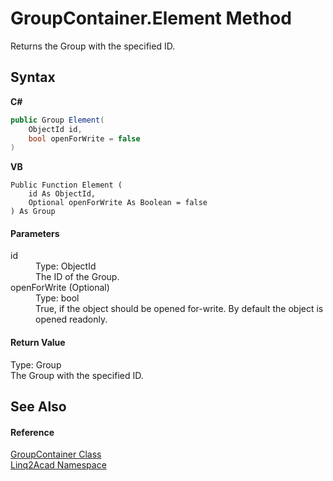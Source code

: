 # GroupContainer.Element Method 
 

Returns the Group with the specified ID.

## Syntax

**C#**<br />
``` C#
public Group Element(
	ObjectId id,
	bool openForWrite = false
)
```

**VB**<br />
``` VB
Public Function Element ( 
	id As ObjectId,
	Optional openForWrite As Boolean = false
) As Group
```


#### Parameters
<dl><dt>id</dt><dd>Type: ObjectId<br />The ID of the Group.</dd><dt>openForWrite (Optional)</dt><dd>Type: bool<br />True, if the object should be opened for-write. By default the object is opened readonly.</dd></dl>

#### Return Value
Type: Group<br />The Group with the specified ID.

## See Also


#### Reference
<a href="T_Linq2Acad_GroupContainer.md">GroupContainer Class</a><br /><a href="N_Linq2Acad.md">Linq2Acad Namespace</a><br />
